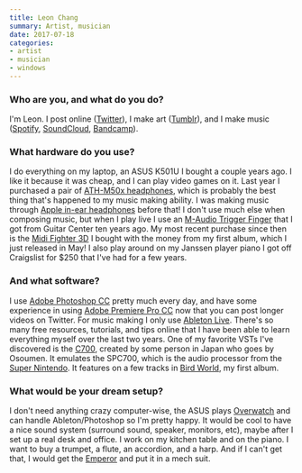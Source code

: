 ```yaml
---
title: Leon Chang
summary: Artist, musician
date: 2017-07-18
categories:
- artist
- musician
- windows
---
```


### Who are you, and what do you do?

I'm Leon. I post online ([Twitter](https://twitter.com/leyawn "Leon's Twitter account.")), I make art ([Tumblr](http://leyawn.tumblr.com/tagged/pixel "Leon's pixel art on Tumblr.")), and I make music ([Spotify](https://open.spotify.com/artist/3ciUz1yuEMltCsRaiEPBA8 "Leon's music on Spotify."), [SoundCloud](https://soundcloud.com/leyawn "Leon's music on SoundCloud."), [Bandcamp](https://leyawn.bandcamp.com/ "Leon's music on Bandcamp.")).

### What hardware do you use?

I do everything on my laptop, an ASUS K501U I bought a couple years ago. I like it because it was cheap, and I can play video games on it. Last year I purchased a pair of [ATH-M50x headphones][ath-m50x], which is probably the best thing that's happened to my music making ability. I was making music through [Apple in-ear headphones][earpods] before that! I don't use much else when composing music, but when I play live I use an [M-Audio Trigger Finger][trigger-finger] that I got from Guitar Center ten years ago. My most recent purchase since then is the [Midi Fighter 3D][midi-fighter-3d] I bought with the money from my first album, which I just released in May! I also play around on my Janssen player piano I got off Craigslist for $250 that I've had for a few years.

### And what software?

I use [Adobe Photoshop CC][photoshop] pretty much every day, and have some experience in using [Adobe Premiere Pro CC][premiere-pro] now that you can post longer videos on Twitter. For music making I only use [Ableton Live][live]. There's so many free resources, tutorials, and tips online that I have been able to learn everything myself over the last two years. One of my favorite VSTs I've discovered is the [C700][], created by some person in Japan who goes by Osoumen. It emulates the SPC700, which is the audio processor from the [Super Nintendo][snes]. It features on a few tracks in [Bird World](https://leyawn.bandcamp.com/album/bird-world "Leon's album on Bandcamp."), my first album.

### What would be your dream setup?

I don't need anything crazy computer-wise, the ASUS plays [Overwatch][] and can handle Ableton/Photoshop so I'm pretty happy. It would be cool to have a nice sound system (surround sound, speaker, monitors, etc), maybe after I set up a real desk and office. I work on my kitchen table and on the piano. I want to buy a trumpet, a flute, an accordion, and a harp. And if I can't get that, I would get the [Emperor][] and put it in a mech suit.

[ath-m50x]: http://www.audio-technica.com/en-us/ath-m50x "Over-the-ear headphones."
[c700]: http://picopicose.com/software.html "An audio plugin that emulates a SPC700 processor."
[earpods]: https://en.wikipedia.org/wiki/Apple_earbuds "The white headphones included with iPhones."
[emperor]: https://mwelab.com/en/emperor.html "A futuristic sci-fi-esque workstation."
[live]: https://www.ableton.com/en/live/ "Musical creation software."
[midi-fighter-3d]: https://store.djtechtools.com/products/midi-fighter-3d "A music controller."
[overwatch]: https://overwatch.blizzard.com:443/ "A team-based FPS game."
[photoshop]: https://www.adobe.com/products/photoshop.html "A bitmap image editor."
[premiere-pro]: https://en.wikipedia.org/wiki/Adobe_Premiere_Pro "A video editing suite."
[snes]: https://en.wikipedia.org/wiki/Super_Nintendo_Entertainment_System "A 16-bit video game console."
[trigger-finger]: http://web.archive.org/web/20220522192913/https://www.musiciansfriend.com/keyboards-midi/m-audio-trigger-finger-16-midi-drum-control-surface "A MIDI control pad."
